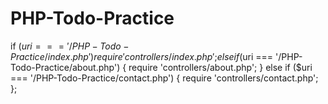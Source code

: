 # PHP-Todo-Practice

if ($uri === '/PHP-Todo-Practice/index.php') {
    require 'controllers/index.php';
} else if ($uri === '/PHP-Todo-Practice/about.php') {
    require 'controllers/about.php';
} else if ($uri === '/PHP-Todo-Practice/contact.php') {
    require 'controllers/contact.php';
};